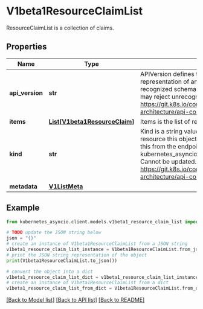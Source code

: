 # V1beta1ResourceClaimList

ResourceClaimList is a collection of claims.

## Properties

Name | Type | Description | Notes
------------ | ------------- | ------------- | -------------
**api_version** | **str** | APIVersion defines the versioned schema of this representation of an object. Servers should convert recognized schemas to the latest internal value, and may reject unrecognized values. More info: https://git.k8s.io/community/contributors/devel/sig-architecture/api-conventions.md#resources | [optional] 
**items** | [**List[V1beta1ResourceClaim]**](V1beta1ResourceClaim.md) | Items is the list of resource claims. | 
**kind** | **str** | Kind is a string value representing the REST resource this object represents. Servers may infer this from the endpoint the kubernetes_asyncio.client submits requests to. Cannot be updated. In CamelCase. More info: https://git.k8s.io/community/contributors/devel/sig-architecture/api-conventions.md#types-kinds | [optional] 
**metadata** | [**V1ListMeta**](V1ListMeta.md) |  | [optional] 

## Example

```python
from kubernetes_asyncio.client.models.v1beta1_resource_claim_list import V1beta1ResourceClaimList

# TODO update the JSON string below
json = "{}"
# create an instance of V1beta1ResourceClaimList from a JSON string
v1beta1_resource_claim_list_instance = V1beta1ResourceClaimList.from_json(json)
# print the JSON string representation of the object
print(V1beta1ResourceClaimList.to_json())

# convert the object into a dict
v1beta1_resource_claim_list_dict = v1beta1_resource_claim_list_instance.to_dict()
# create an instance of V1beta1ResourceClaimList from a dict
v1beta1_resource_claim_list_from_dict = V1beta1ResourceClaimList.from_dict(v1beta1_resource_claim_list_dict)
```
[[Back to Model list]](../README.md#documentation-for-models) [[Back to API list]](../README.md#documentation-for-api-endpoints) [[Back to README]](../README.md)



